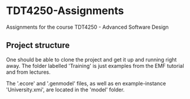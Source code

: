 # TDT4250-Assignments
Assignments for the course TDT4250 - Advanced Software Design

## Project structure 
One should be able to clone the project and get it up and running right away. The folder labelled 'Training' is just examples from the EMF tutorial and from lectures. 

The '.ecore' and '.genmodel' files, as well as en example-instance 'University.xmi', are located in the 'model' folder.
